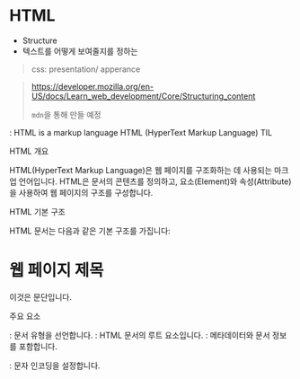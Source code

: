 # HTML
- Structure
- 텍스트를 어떻게 보여줄지를 정하는 
> css: presentation/ apperance

> https://developer.mozilla.org/en-US/docs/Learn_web_development/Core/Structuring_content
>
> `mdn`을 통해 만들 예정

: HTML is a markup language 
HTML (HyperText Markup Language) TIL

HTML 개요

HTML(HyperText Markup Language)은 웹 페이지를 구조화하는 데 사용되는 마크업 언어입니다. HTML은 문서의 콘텐츠를 정의하고, 요소(Element)와 속성(Attribute)을 사용하여 웹 페이지의 구조를 구성합니다.

HTML 기본 구조

HTML 문서는 다음과 같은 기본 구조를 가집니다:

<!DOCTYPE html>
<html lang="ko">
<head>
    <meta charset="UTF-8">
    <meta name="viewport" content="width=device-width, initial-scale=1.0">
    <title>문서 제목</title>
</head>
<body>
    <h1>웹 페이지 제목</h1>
    <p>이것은 문단입니다.</p>
</body>
</html>

주요 요소

<!DOCTYPE html>: 문서 유형을 선언합니다.

<html>: HTML 문서의 루트 요소입니다.

<head>: 메타데이터와 문서 정보를 포함합니다.

<meta charset="UTF-8">: 문자 인코딩을 설정합니다.

<title>: 브라우저 탭에 표시될 제목을 설정합니다.

<body>: 실제 웹 페이지의 콘텐츠가 들어가는 영역입니다.

# HTML 주요 태그

## 텍스트 관련 태그

```
<h1> ~ <h6>: 제목을 정의합니다.

<p>: 문단을 정의합니다.

<strong>: 강조(굵은 글씨)를 표시합니다.

<em>: 기울임꼴을 적용합니다.

<br>: 줄 바꿈을 합니다.

<hr>: 수평선을 삽입합니다.

목록 태그

<ul>: 순서 없는 목록을 생성합니다.

<ol>: 순서 있는 목록을 생성합니다.

<li>: 목록 항목을 정의합니다.
```